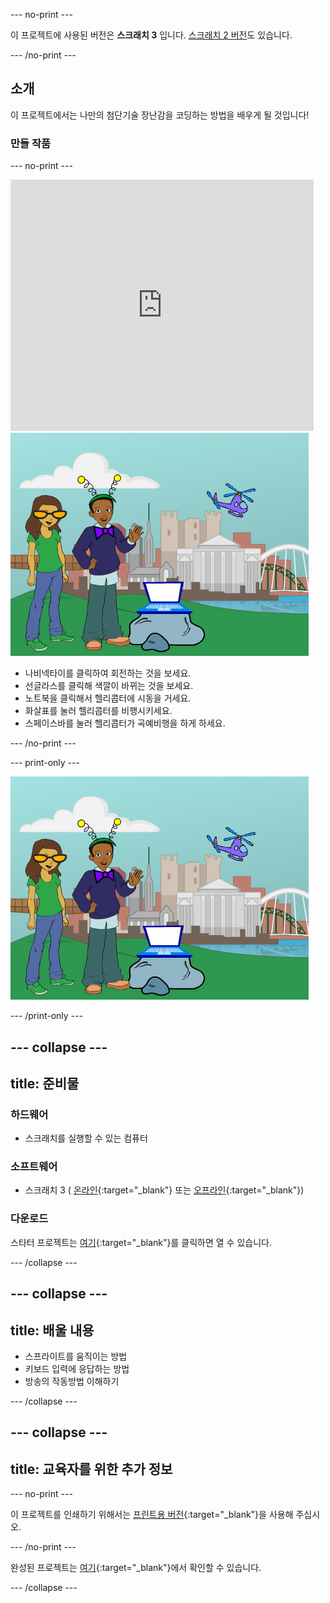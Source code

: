 --- no-print ---

이 프로젝트에 사용된 버전은 **스크래치 3** 입니다. [스크래치 2 버전](https://projects.raspberrypi.org/ko-KR/projects/tech-toys-scratch2)도 있습니다.

--- /no-print ---

## 소개

이 프로젝트에서는 나만의 첨단기술 장난감을 코딩하는 방법을 배우게 될 것입니다!

### 만들 작품

--- no-print ---

<div class="scratch-preview">
  <iframe allowtransparency="true" width="485" height="402" src="https://scratch.mit.edu/projects/embed/301514002/?autostart=false" frameborder="0" scrolling="no"></iframe>
  <img src="images/toys-final.png">
</div>

+ 나비넥타이를 클릭하여 회전하는 것을 보세요.
+ 선글라스를 클릭해 색깔이 바뀌는 것을 보세요.
+ 노트북을 클릭해서 헬리콥터에 시동을 거세요.
+ 화살표를 눌러 헬리콥터를 비행시키세요.
+ 스페이스바를 눌러 헬리콥터가 곡예비행을 하게 하세요.

--- /no-print ---

--- print-only ---

![완료된 프로젝트](images/toys-final.png)

--- /print-only ---

--- collapse ---
---
title: 준비물
---

### 하드웨어

+ 스크래치를 실행할 수 있는 컴퓨터

### 소프트웨어

+ 스크래치 3 ( [온라인](http://rpf.io/scratchon){:target="_blank"} 또는 [오프라인](http://rpf.io/scratchoff){:target="_blank"})

### 다운로드

스타터 프로젝트는 [여기](http://rpf.io/p/ko-KR/tech-toys-go){:target="_blank"}를 클릭하면 열 수 있습니다.

--- /collapse ---

--- collapse ---
---
title: 배울 내용
---

- 스프라이트를 움직이는 방법
- 키보드 입력에 응답하는 방법
- 방송의 작동방법 이해하기

--- /collapse ---

--- collapse ---
---
title: 교육자를 위한 추가 정보
---

--- no-print ---

이 프로젝트를 인쇄하기 위해서는 [프린트용 버전](https://projects.raspberrypi.org/ko-KR/projects/tech-toys/print){:target="_blank"}을 사용해 주십시오.

--- /no-print ---

완성된 프로젝트는 [여기](http://rpf.io/p/ko-KR/tech-toys-get){:target="_blank"}에서 확인할 수 있습니다.

--- /collapse ---
